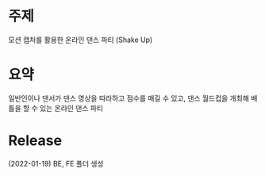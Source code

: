 # 주제
모션 캡처를 활용한 온라인 댄스 파티 (Shake Up)

# 요약
일반인이나 댄서가 댄스 영상을 따라하고 점수를 매길 수 있고, 댄스 월드컵을
개최해 배틀을 할 수 있는 온라인 댄스 파티

# Release
(2022-01-19) BE, FE 폴더 생성
